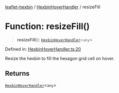 [leaflet-hexbin](../../../globals.md) / [HexbinHoverHandler](../index.md) / resizeFill

# Function: resizeFill()

> **resizeFill**(): [`HexbinHoverHandler`](../../../interfaces/HexbinHoverHandler.md)\<`any`\>

Defined in: [HexbinHoverHandler.ts:20](https://github.com/lsdch/leaflet-hexbin/blob/69b3ec62effd1d4ba4504ed82a02cde95815b10a/packages/leaflet-hexbin/src/HexbinHoverHandler.ts#L20)

Resize the hexbin to fill the hexagon grid cell on hover.

## Returns

[`HexbinHoverHandler`](../../../interfaces/HexbinHoverHandler.md)\<`any`\>
